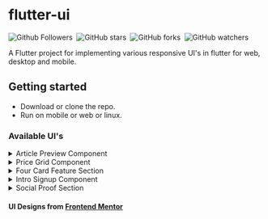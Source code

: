 # flutter-ui

![Github Followers](https://img.shields.io/github/followers/shaw8wit?label=Follow&style=flat-square&color=teal)&nbsp;
![GitHub stars](https://img.shields.io/github/stars/shaw8wit/flutter-ui?style=flat-square&color=teal)&nbsp;
![GitHub forks](https://img.shields.io/github/forks/shaw8wit/flutter-ui?style=flat-square&color=teal)&nbsp;
![GitHub watchers](https://img.shields.io/github/watchers/shaw8wit/flutter-ui?style=flat-square&color=teal)

A Flutter project for implementing various responsive UI's in flutter for web, desktop and mobile.


## Getting started

+ Download or clone the repo.
+ Run on mobile or web or linux.


### Available UI's

<details>
    <summary>Article Preview Component</summary>
    <img src="screenshots/article.png">
</details>

<details>
    <summary>Price Grid Component</summary>
    <img src="screenshots/price.png">
</details>

<details>
    <summary>Four Card Feature Section</summary>
    <img src="screenshots/four.png">
</details>

<details>
    <summary>Intro Signup Component</summary>
    <img src="screenshots/signup.png">
</details>

<details>
    <summary>Social Proof Section</summary>
    <img src="screenshots/social.png">
</details>


#### UI Designs from [Frontend Mentor](https://www.frontendmentor.io/)
